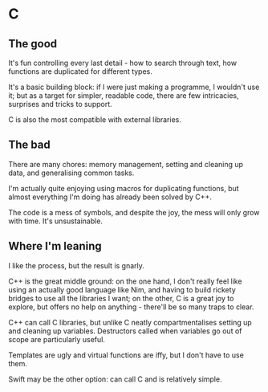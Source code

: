 C
=

The good
--------

It's fun controlling every last detail - how to search through text, how functions are duplicated for different types.

It's a basic building block: if I were just making a programme, I wouldn't use it; but as a target for simpler, readable code, there are few intricacies, surprises and tricks to support.

C is also the most compatible with external libraries.

The bad
-------

There are many chores: memory management, setting and cleaning up data, and generalising common tasks.

I'm actually quite enjoying using macros for duplicating functions, but almost everything I'm doing has already been solved by C++.

The code is a mess of symbols, and despite the joy, the mess will only grow with time. It's unsustainable.

Where I'm leaning
-----------------

I like the process, but the result is gnarly.

C++ is the great middle ground: on the one hand, I don't really feel like using an actually good language like Nim, and having to build rickety bridges to use all the libraries I want; on the other, C is a great joy to explore, but offers no help on anything - there'll be so many traps to clear.

C++ can call C libraries, but unlike C neatly compartmentalises setting up and cleaning up variables. Destructors called when variables go out of scope are particularly useful.

Templates are ugly and virtual functions are iffy, but I don't have to use them.

Swift may be the other option: can call C and is relatively simple.